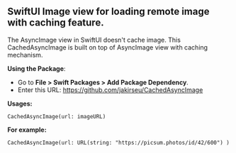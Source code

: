 
## SwiftUI Image view for loading remote image with caching  feature.
The AsyncImage view in SwiftUI doesn't cache image. This CachedAsyncImage is built on top of AsyncImage view with caching mechanism. 

**Using the Package**:
-   Go to **File > Swift Packages > Add Package Dependency**.
-   Enter this URL:  https://github.com/jakirseu/CachedAsyncImage

**Usages:** 

    CachedAsyncImage(url: imageURL)

**For example:** 

    CachedAsyncImage(url: URL(string: "https://picsum.photos/id/42/600") )
